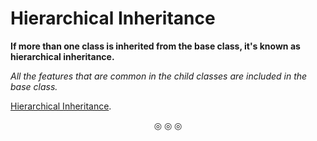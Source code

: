 # Hierarchical Inheritance

**If more than one class is inherited from the base class, it's known as hierarchical inheritance.**

*All the features that are common in the child classes are included in the base class.*

[Hierarchical Inheritance](https://github.com/C0DER11101/CPP/blob/quickCPP/Inheritance/Programs/HierarchicalIn.cpp).

<p align="center">
&#9678; &#9678; &#9678;
</p>

